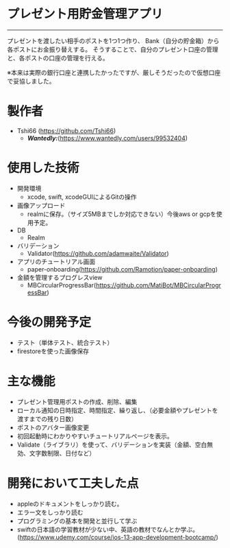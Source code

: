 # プレゼント用貯金管理アプリ  

---------------------------------------------------------------------------------
プレゼントを渡したい相手のポストを1つ1つ作り、
Bank（自分の貯金箱）から各ポストにお金振り替えする。
そうすることで、自分のプレゼント口座の管理と、各ポストの口座の管理を行える。

※本来は実際の銀行口座と連携したかったですが、厳しそうだったので仮想口座で妥協しました。

# 製作者
+ Tshi66 (https://github.com/Tshi66)
    + ***Wantedly:***(https://www.wantedly.com/users/99532404)  

# 使用した技術
  + 開発環境
      + xcode, swift, xcodeGUIによるGitの操作
  + 画像アップロード
      + realmに保存。（サイズ5MBまでしか対応できない）今後aws or gcpを使用予定。
  + DB
      + Realm
  + バリデーション 
      + Validator(https://github.com/adamwaite/Validator)
  + アプリのチュートリアル画面
      + paper-onboarding(https://github.com/Ramotion/paper-onboarding)
  + 金額を管理するプログレスview
      + MBCircularProgressBar(https://github.com/MatiBot/MBCircularProgressBar)
      
# 今後の開発予定
  + テスト（単体テスト、統合テスト）
  + firestoreを使った画像保存
      
# 主な機能
  + プレゼント管理用ポストの作成、削除、編集
  + ローカル通知の日時指定、時間指定、繰り返し、（必要金額やプレゼントを渡すまでの残り日数）
  + ポストのアバター画像変更
  + 初回起動時にわかりやすいチュートリアルページを表示。
  + Validate（ライブラリ）を使って、バリデーションを実装（金額、空白無効、文字数制限、日付など）
  
# 開発において工夫した点
  + appleのドキュメントをしっかり読む。
  + エラー文をしっかり読む
  + プログラミングの基本を開発と並行して学ぶ
  + swiftの日本語の学習教材が少ない中、英語の教材でなんとか学ぶ。(https://www.udemy.com/course/ios-13-app-development-bootcamp/)
